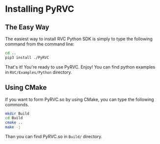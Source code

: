 # Installing PyRVC

## The Easy Way

The easiest way to install RVC Python SDK is simply to type the
following command from the command line:

```bash
cd ..
pip3 install ./PyRVC
```

That's it! You're ready to use PyRVC. Enjoy!
You can find python examples in `RVC/Examples/Python` directory.


## Using CMake

If you want to form PyRVC.so by using CMake, you can type the following commonds.

```bash
mkdir Build
cd Build
cmake ..
make -j
```

Than you can find PyRVC.so in `Build/` directory.
